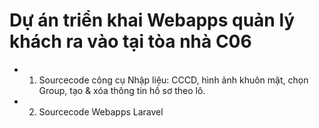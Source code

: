# Dự án triển khai Webapps quản lý khách ra vào tại tòa nhà C06
- 1. Sourcecode công cụ Nhập liệu: CCCD, hình ảnh khuôn mặt, chọn Group, tạo & xóa thông tin hồ sơ theo lô.
- 2. Sourcecode Webapps Laravel
